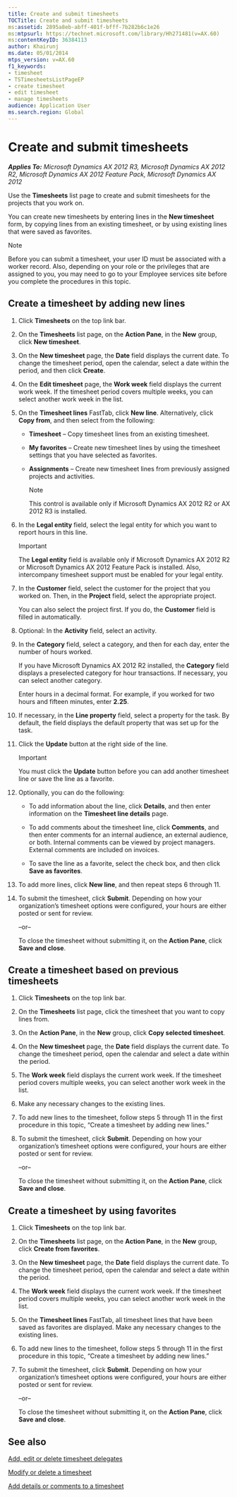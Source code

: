 ```yaml
---
title: Create and submit timesheets
TOCTitle: Create and submit timesheets
ms:assetid: 2895a8eb-abff-401f-bfff-7b282b6c1e26
ms:mtpsurl: https://technet.microsoft.com/library/Hh271481(v=AX.60)
ms:contentKeyID: 36384113
author: Khairunj
ms.date: 05/01/2014
mtps_version: v=AX.60
f1_keywords:
- timesheet
- TSTimesheetsListPageEP
- create timesheet
- edit timesheet
- manage timesheets
audience: Application User
ms.search.region: Global
---
```


# Create and submit timesheets 


_**Applies To:** Microsoft Dynamics AX 2012 R3, Microsoft Dynamics AX 2012 R2, Microsoft Dynamics AX 2012 Feature Pack, Microsoft Dynamics AX 2012_

Use the **Timesheets** list page to create and submit timesheets for the projects that you work on.

You can create new timesheets by entering lines in the **New timesheet** form, by copying lines from an existing timesheet, or by using existing lines that were saved as favorites.


> [!NOTE]
> <P>Before you can submit a timesheet, your user ID must be associated with a worker record. Also, depending on your role or the privileges that are assigned to you, you may need to go to your Employee services site before you complete the procedures in this topic.</P>



## Create a timesheet by adding new lines

1.  Click **Timesheets** on the top link bar.

2.  On the **Timesheets** list page, on the **Action Pane**, in the **New** group, click **New timesheet**.

3.  On the **New timesheet** page, the **Date** field displays the current date. To change the timesheet period, open the calendar, select a date within the period, and then click **Create**.

4.  On the **Edit timesheet** page, the **Work week** field displays the current work week. If the timesheet period covers multiple weeks, you can select another work week in the list.

5.  On the **Timesheet lines** FastTab, click **New line**. Alternatively, click **Copy from**, and then select from the following:
    
      - **Timesheet** – Copy timesheet lines from an existing timesheet.
    
      - **My favorites** – Create new timesheet lines by using the timesheet settings that you have selected as favorites.
    
      - **Assignments** – Create new timesheet lines from previously assigned projects and activities.
        

        > [!NOTE]
        > <P>This control is available only if Microsoft Dynamics AX 2012 R2 or AX 2012 R3 is installed.</P>



6.  In the **Legal entity** field, select the legal entity for which you want to report hours in this line.
    

    > [!IMPORTANT]
    > <P>The <STRONG>Legal entity</STRONG> field is available only if Microsoft Dynamics AX 2012 R2 or Microsoft Dynamics AX 2012 Feature Pack is installed. Also, intercompany timesheet support must be enabled for your legal entity.</P>



7.  In the **Customer** field, select the customer for the project that you worked on. Then, in the **Project** field, select the appropriate project.
    
    You can also select the project first. If you do, the **Customer** field is filled in automatically.

8.  Optional: In the **Activity** field, select an activity.

9.  In the **Category** field, select a category, and then for each day, enter the number of hours worked.
    
    If you have Microsoft Dynamics AX 2012 R2 installed, the **Category** field displays a preselected category for hour transactions. If necessary, you can select another category.
    
    Enter hours in a decimal format. For example, if you worked for two hours and fifteen minutes, enter **2.25**.

10. If necessary, in the **Line property** field, select a property for the task. By default, the field displays the default property that was set up for the task.

11. Click the **Update** button at the right side of the line.
    

    > [!IMPORTANT]
    > <P>You must click the <STRONG>Update</STRONG> button before you can add another timesheet line or save the line as a favorite.</P>



12. Optionally, you can do the following:
    
      - To add information about the line, click **Details**, and then enter information on the **Timesheet line details** page.
    
      - To add comments about the timesheet line, click **Comments**, and then enter comments for an internal audience, an external audience, or both. Internal comments can be viewed by project managers. External comments are included on invoices.
    
      - To save the line as a favorite, select the check box, and then click **Save as favorites**.

13. To add more lines, click **New line**, and then repeat steps 6 through 11.

14. To submit the timesheet, click **Submit**. Depending on how your organization’s timesheet options were configured, your hours are either posted or sent for review.
    
    –or–
    
    To close the timesheet without submitting it, on the **Action Pane**, click **Save and close**.

## Create a timesheet based on previous timesheets

1.  Click **Timesheets** on the top link bar.

2.  On the **Timesheets** list page, click the timesheet that you want to copy lines from.

3.  On the **Action Pane**, in the **New** group, click **Copy selected timesheet**.

4.  On the **New timesheet** page, the **Date** field displays the current date. To change the timesheet period, open the calendar and select a date within the period.

5.  The **Work week** field displays the current work week. If the timesheet period covers multiple weeks, you can select another work week in the list.

6.  Make any necessary changes to the existing lines.

7.  To add new lines to the timesheet, follow steps 5 through 11 in the first procedure in this topic, “Create a timesheet by adding new lines.”

8.  To submit the timesheet, click **Submit**. Depending on how your organization’s timesheet options were configured, your hours are either posted or sent for review.
    
    –or–
    
    To close the timesheet without submitting it, on the **Action Pane**, click **Save and close**.

## Create a timesheet by using favorites

1.  Click **Timesheets** on the top link bar.

2.  On the **Timesheets** list page, on the **Action Pane**, in the **New** group, click **Create from favorites**.

3.  On the **New timesheet** page, the **Date** field displays the current date. To change the timesheet period, open the calendar and select a date within the period.

4.  The **Work week** field displays the current work week. If the timesheet period covers multiple weeks, you can select another work week in the list.

5.  On the **Timesheet lines** FastTab, all timesheet lines that have been saved as favorites are displayed. Make any necessary changes to the existing lines.

6.  To add new lines to the timesheet, follow steps 5 through 11 in the first procedure in this topic, “Create a timesheet by adding new lines.”

7.  To submit the timesheet, click **Submit**. Depending on how your organization’s timesheet options were configured, your hours are either posted or sent for review.
    
    –or–
    
    To close the timesheet without submitting it, on the **Action Pane**, click **Save and close**.

## See also

[Add, edit or delete timesheet delegates](add-edit-or-delete-timesheet-delegates.md)

[Modify or delete a timesheet](modify-or-delete-a-timesheet-in-enterprise-portal.md)

[Add details or comments to a timesheet](add-details-or-comments-to-a-timesheet.md)

  


